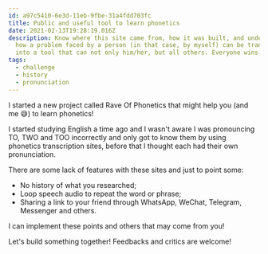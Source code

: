 ```yaml
---
id: a97c5410-6e3d-11eb-9fbe-31a4fdd703fc
title: Public and useful tool to learn phonetics
date: 2021-02-13T19:28:19.016Z
description: Know where this site came from, how it was built, and understand
  how a problem faced by a person (in that case, by myself) can be translated
  into a tool that can not only him/her, but all others. Everyone wins!
tags:
  - challenge
  - history
  - pronunciation
---
```

I started a new project called Rave Of Phonetics that might help you (and me 😅) to learn phonetics!

I started studying English a time ago and I wasn't aware I was pronouncing TO, TWO and TOO incorrectly and only got to know them by using phonetics transcription sites, before that I thought each had their own pronunciation.

There are some lack of features with these sites and just to point some:

* No history of what you researched;
* Loop speech audio to repeat the word or phrase; 
* Sharing a link to your friend through WhatsApp, WeChat, Telegram, Messenger and others.

I can implement these points and others that may come from you!

Let's build something together! Feedbacks and critics are welcome!